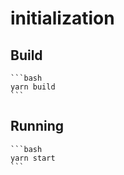 # initialization

## Build

    ```bash
    yarn build
    ```

## Running

    ```bash
    yarn start
    ```